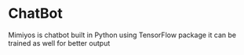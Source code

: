 # ChatBot
Mimiyos is chatbot built in Python using TensorFlow package it can be trained as well for better output
